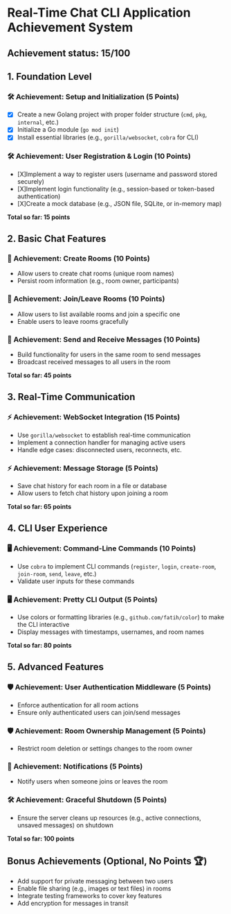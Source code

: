 # Real-Time Chat CLI Application Achievement System

## Achievement status: 15/100

## 1. Foundation Level

### 🛠️ Achievement: Setup and Initialization (5 Points)

- [X] Create a new Golang project with proper folder structure (`cmd`, `pkg`, `internal`, etc.) 
- [X] Initialize a Go module (`go mod init`)
- [X] Install essential libraries (e.g., `gorilla/websocket`, `cobra` for CLI)

### 🛠️ Achievement: User Registration & Login (10 Points)

- [X]Implement a way to register users (username and password stored securely)
- [X]Implement login functionality (e.g., session-based or token-based authentication)
- [X]Create a mock database (e.g., JSON file, SQLite, or in-memory map)

**Total so far: 15 points**

## 2. Basic Chat Features

### 💬 Achievement: Create Rooms (10 Points)

- Allow users to create chat rooms (unique room names)
- Persist room information (e.g., room owner, participants)

### 💬 Achievement: Join/Leave Rooms (10 Points)

- Allow users to list available rooms and join a specific one
- Enable users to leave rooms gracefully

### 💬 Achievement: Send and Receive Messages (10 Points)

- Build functionality for users in the same room to send messages
- Broadcast received messages to all users in the room

**Total so far: 45 points**

## 3. Real-Time Communication

### ⚡ Achievement: WebSocket Integration (15 Points)

- Use `gorilla/websocket` to establish real-time communication
- Implement a connection handler for managing active users
- Handle edge cases: disconnected users, reconnects, etc.

### ⚡ Achievement: Message Storage (5 Points)

- Save chat history for each room in a file or database
- Allow users to fetch chat history upon joining a room

**Total so far: 65 points**

## 4. CLI User Experience

### 🖥️ Achievement: Command-Line Commands (10 Points)

- Use `cobra` to implement CLI commands (`register`, `login`, `create-room`, `join-room`, `send`, `leave`, etc.)
- Validate user inputs for these commands

### 🖥️ Achievement: Pretty CLI Output (5 Points)

- Use colors or formatting libraries (e.g., `github.com/fatih/color`) to make the CLI interactive
- Display messages with timestamps, usernames, and room names

**Total so far: 80 points**

## 5. Advanced Features

### 🛡️ Achievement: User Authentication Middleware (5 Points)

- Enforce authentication for all room actions
- Ensure only authenticated users can join/send messages

### 🛡️ Achievement: Room Ownership Management (5 Points)

- Restrict room deletion or settings changes to the room owner

### 🚀 Achievement: Notifications (5 Points)

- Notify users when someone joins or leaves the room

### 🛠️ Achievement: Graceful Shutdown (5 Points)

- Ensure the server cleans up resources (e.g., active connections, unsaved messages) on shutdown

**Total so far: 100 points**

## Bonus Achievements (Optional, No Points 🏆)

- Add support for private messaging between two users
- Enable file sharing (e.g., images or text files) in rooms
- Integrate testing frameworks to cover key features
- Add encryption for messages in transit

